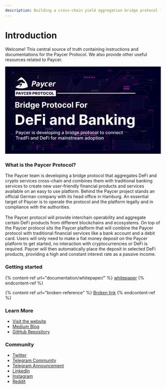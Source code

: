 ```yaml
---
description: Building a cross-chain yield aggregation bridge protocol for DeFi and banking
---
```


# Introduction

Welcome! This central source of truth containing instructions and documentations for the Paycer Protocol. We also provide other useful resources related to Paycer.

![](<.gitbook/assets/paycer whitepaper intro.png>)

### What is the Paycer Protocol?

The Paycer team is developing a bridge protocol that aggregates DeFi and crypto services cross-chain and combines them with traditional banking services to create new user-friendly financial products and services available on an easy to use platform. Behind the Paycer project stands an official German company with its head office in Hamburg. An essential target of Paycer is to operate the protocol and the platform legally and in compliance with the authorities.\
\
The Paycer protocol will provide interchain operability and aggregate certain DeFi products from different blockchains and ecosystems. On top of the Paycer protocol sits the Paycer platform that will combine the Paycer protocol with traditional financial services like a bank account and a debit card. Users will only need to make a fiat money deposit on the Paycer platform to get started, no interaction with cryptocurrencies or DeFi is required. Paycer will then automatically place the deposit in selected DeFi products, providing a high and constant interest rate as a passive income.



### Getting started

{% content-ref url="documentation/whitepaper/" %}
[whitepaper](documentation/whitepaper/)
{% endcontent-ref %}

{% content-ref url="broken-reference" %}
[Broken link](broken-reference)
{% endcontent-ref %}



### Learn More

* [Visit the website](https://www.paycer.io)
* [Medium Blog](https://paycerprotocol.medium.com)
* [GitHub Repository](https://github.com/paycer-protocol)



### Community

* [Twitter](https://twitter.com/paycerprotocol)
* [Telegram Community](https://t.me/paycerprotocol)
* [Telegram Announcement](https://t.me/paycerprotocolanno)
* [LinkedIn](https://www.linkedin.com/company/paycer/)
* [Instagram](https://www.instagram.com/paycer\_protocol/)
* [Reddit](https://www.reddit.com/user/Paycer-Protocol/)
